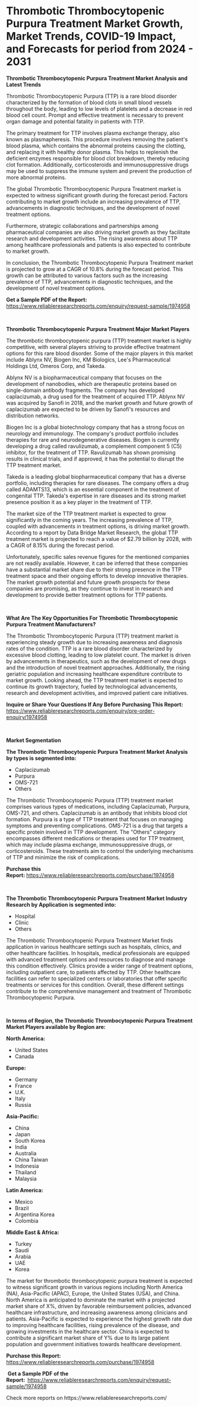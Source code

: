 <p><h1>Thrombotic Thrombocytopenic Purpura Treatment Market Growth, Market Trends, COVID-19 Impact, and Forecasts for period from 2024 - 2031</h1></p><p><strong>Thrombotic Thrombocytopenic Purpura Treatment Market Analysis and Latest Trends</strong></p>
<p><p>Thrombotic Thrombocytopenic Purpura (TTP) is a rare blood disorder characterized by the formation of blood clots in small blood vessels throughout the body, leading to low levels of platelets and a decrease in red blood cell count. Prompt and effective treatment is necessary to prevent organ damage and potential fatality in patients with TTP.</p><p>The primary treatment for TTP involves plasma exchange therapy, also known as plasmapheresis. This procedure involves removing the patient's blood plasma, which contains the abnormal proteins causing the clotting, and replacing it with healthy donor plasma. This helps to replenish the deficient enzymes responsible for blood clot breakdown, thereby reducing clot formation. Additionally, corticosteroids and immunosuppressive drugs may be used to suppress the immune system and prevent the production of more abnormal proteins.</p><p>The global Thrombotic Thrombocytopenic Purpura Treatment market is expected to witness significant growth during the forecast period. Factors contributing to market growth include an increasing prevalence of TTP, advancements in diagnostic techniques, and the development of novel treatment options.</p><p>Furthermore, strategic collaborations and partnerships among pharmaceutical companies are also driving market growth as they facilitate research and development activities. The rising awareness about TTP among healthcare professionals and patients is also expected to contribute to market growth.</p><p>In conclusion, the Thrombotic Thrombocytopenic Purpura Treatment market is projected to grow at a CAGR of 10.8% during the forecast period. This growth can be attributed to various factors such as the increasing prevalence of TTP, advancements in diagnostic techniques, and the development of novel treatment options.</p></p>
<p><strong>Get a Sample PDF of the Report:&nbsp;</strong> <a href="https://www.reliableresearchreports.com/enquiry/request-sample/1974958">https://www.reliableresearchreports.com/enquiry/request-sample/1974958</a></p>
<p>&nbsp;</p>
<p><strong>Thrombotic Thrombocytopenic Purpura Treatment Major Market Players</strong></p>
<p><p>The thrombotic thrombocytopenic purpura (TTP) treatment market is highly competitive, with several players striving to provide effective treatment options for this rare blood disorder. Some of the major players in this market include Ablynx NV, Biogen Inc, KM Biologics, Lee's Pharmaceutical Holdings Ltd, Omeros Corp, and Takeda.</p><p>Ablynx NV is a biopharmaceutical company that focuses on the development of nanobodies, which are therapeutic proteins based on single-domain antibody fragments. The company has developed caplacizumab, a drug used for the treatment of acquired TTP. Ablynx NV was acquired by Sanofi in 2018, and the market growth and future growth of caplacizumab are expected to be driven by Sanofi's resources and distribution networks.</p><p>Biogen Inc is a global biotechnology company that has a strong focus on neurology and immunology. The company's product portfolio includes therapies for rare and neurodegenerative diseases. Biogen is currently developing a drug called ravulizumab, a complement component 5 (C5) inhibitor, for the treatment of TTP. Ravulizumab has shown promising results in clinical trials, and if approved, it has the potential to disrupt the TTP treatment market.</p><p>Takeda is a leading global biopharmaceutical company that has a diverse portfolio, including therapies for rare diseases. The company offers a drug called ADAMTS13, which is an essential component in the treatment of congenital TTP. Takeda's expertise in rare diseases and its strong market presence position it as a key player in the treatment of TTP.</p><p>The market size of the TTP treatment market is expected to grow significantly in the coming years. The increasing prevalence of TTP, coupled with advancements in treatment options, is driving market growth. According to a report by Data Bridge Market Research, the global TTP treatment market is projected to reach a value of $2.79 billion by 2028, with a CAGR of 8.15% during the forecast period.</p><p>Unfortunately, specific sales revenue figures for the mentioned companies are not readily available. However, it can be inferred that these companies have a substantial market share due to their strong presence in the TTP treatment space and their ongoing efforts to develop innovative therapies. The market growth potential and future growth prospects for these companies are promising, as they continue to invest in research and development to provide better treatment options for TTP patients.</p></p>
<p>&nbsp;</p>
<p><strong>What Are The Key Opportunities For Thrombotic Thrombocytopenic Purpura Treatment Manufacturers?</strong></p>
<p><p>The Thrombotic Thrombocytopenic Purpura (TTP) treatment market is experiencing steady growth due to increasing awareness and diagnosis rates of the condition. TTP is a rare blood disorder characterized by excessive blood clotting, leading to low platelet count. The market is driven by advancements in therapeutics, such as the development of new drugs and the introduction of novel treatment approaches. Additionally, the rising geriatric population and increasing healthcare expenditure contribute to market growth. Looking ahead, the TTP treatment market is expected to continue its growth trajectory, fueled by technological advancements, research and development activities, and improved patient care initiatives.</p></p>
<p><strong>Inquire or Share Your Questions If Any Before Purchasing This Report:</strong> <a href="https://www.reliableresearchreports.com/enquiry/pre-order-enquiry/1974958">https://www.reliableresearchreports.com/enquiry/pre-order-enquiry/1974958</a></p>
<p>&nbsp;</p>
<p><strong>Market Segmentation</strong></p>
<p><strong>The Thrombotic Thrombocytopenic Purpura Treatment Market Analysis by types is segmented into:</strong></p>
<p><ul><li>Caplacizumab</li><li>Purpura</li><li>OMS-721</li><li>Others</li></ul></p>
<p><p>The Thrombotic Thrombocytopenic Purpura (TTP) treatment market comprises various types of medications, including Caplacizumab, Purpura, OMS-721, and others. Caplacizumab is an antibody that inhibits blood clot formation. Purpura is a type of TTP treatment that focuses on managing symptoms and preventing complications. OMS-721 is a drug that targets a specific protein involved in TTP development. The "Others" category encompasses different medications or therapies used for TTP treatment, which may include plasma exchange, immunosuppressive drugs, or corticosteroids. These treatments aim to control the underlying mechanisms of TTP and minimize the risk of complications.</p></p>
<p><strong>Purchase this Report:&nbsp;</strong><a href="https://www.reliableresearchreports.com/purchase/1974958">https://www.reliableresearchreports.com/purchase/1974958</a></p>
<p>&nbsp;</p>
<p><strong>The Thrombotic Thrombocytopenic Purpura Treatment Market Industry Research by Application is segmented into:</strong></p>
<p><ul><li>Hospital</li><li>Clinic</li><li>Others</li></ul></p>
<p><p>The Thrombotic Thrombocytopenic Purpura Treatment Market finds application in various healthcare settings such as hospitals, clinics, and other healthcare facilities. In hospitals, medical professionals are equipped with advanced treatment options and resources to diagnose and manage this condition effectively. Clinics provide a wider range of treatment options, including outpatient care, to patients affected by TTP. Other healthcare facilities can refer to specialized centers or laboratories that offer specific treatments or services for this condition. Overall, these different settings contribute to the comprehensive management and treatment of Thrombotic Thrombocytopenic Purpura.</p></p>
<p>&nbsp;</p>
<p><strong>In terms of Region, the Thrombotic Thrombocytopenic Purpura Treatment Market Players available by Region are:</strong></p>
<p>
    <p> <strong> North America: </strong>
        <ul>
            <li>United States</li>
            <li>Canada</li>
        </ul>
        </p> 
    <p> <strong> Europe: </strong>
        <ul>
            <li>Germany</li>
            <li>France</li>
            <li>U.K.</li>
            <li>Italy</li>
            <li>Russia</li>
        </ul>
        </p> 
    <p> <strong> Asia-Pacific: </strong>
        <ul>
            <li>China</li>
            <li>Japan</li>
            <li>South Korea</li>
            <li>India</li>
            <li>Australia</li>
            <li>China Taiwan</li>
            <li>Indonesia</li>
            <li>Thailand</li>
            <li>Malaysia</li>
        </ul>
        </p> 
    <p> <strong> Latin America: </strong>
        <ul>
            <li>Mexico</li>
            <li>Brazil</li>
            <li>Argentina Korea</li>
            <li>Colombia</li>
        </ul>
        </p> 
    <p> <strong> Middle East & Africa: </strong>
        <ul>
            <li>Turkey</li>
            <li>Saudi</li>
            <li>Arabia</li>
            <li>UAE</li>
            <li>Korea</li>
        </ul>
    </p>
    </p>
<p><p>The market for thrombotic thrombocytopenic purpura treatment is expected to witness significant growth in various regions including North America (NA), Asia-Pacific (APAC), Europe, the United States (USA), and China. North America is anticipated to dominate the market with a projected market share of X%, driven by favorable reimbursement policies, advanced healthcare infrastructure, and increasing awareness among clinicians and patients. Asia-Pacific is expected to experience the highest growth rate due to improving healthcare facilities, rising prevalence of the disease, and growing investments in the healthcare sector. China is expected to contribute a significant market share of Y% due to its large patient population and government initiatives towards healthcare development.</p></p>
<p><strong>Purchase this Report: </strong><a href="https://www.reliableresearchreports.com/purchase/1974958">https://www.reliableresearchreports.com/purchase/1974958</a></p>
<p>&nbsp;<strong>Get a Sample PDF of the Report:&nbsp;&nbsp;</strong><a href="https://www.reliableresearchreports.com/enquiry/request-sample/1974958">https://www.reliableresearchreports.com/enquiry/request-sample/1974958</a></p>
<p><strong></strong></p>
<p>Check more reports on https://www.reliableresearchreports.com/</p>